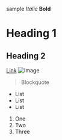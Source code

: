 sample
*Italic*
**Bold**
# Heading 1
## Heading 2
[Link](http://a.com)
![Image](http://url/a.png)
> Blockquote	
* List
* List
* List
1. One
2. Two
3. Three



